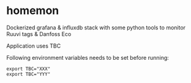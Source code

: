 # homemon

Dockerized grafana & influxdb stack with some python tools to monitor Ruuvi tags & Danfoss Eco 


Application uses TBC

Following environment variables needs to be set before running: 
```
export TBC="XXX"
export TBC="YYY"

```

